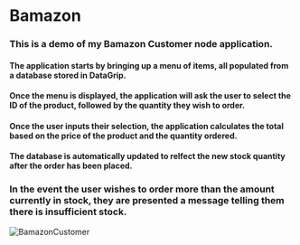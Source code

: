 # Bamazon

### This is a demo of my Bamazon Customer node application.

#### The application starts by bringing up a menu of items, all populated from a database stored in DataGrip.
#### Once the menu is displayed, the application will ask the user to select the ID of the product, followed by the quantity they wish to order.

#### Once the user inputs their selection, the application calculates the total based on the price of the product and the         quantity ordered.

#### The database is automatically updated to relfect the new stock quantity after the order has been placed.

### In the event the user wishes to order more than the amount currently in stock, they are presented a message telling them there is insufficient stock.

![BamazonCustomer](/desktop/BamazonCustomer.gif)

